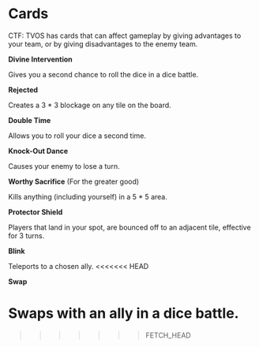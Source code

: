Cards
=====
CTF: TVOS has cards that can affect gameplay by giving advantages to your team, or by giving disadvantages to the enemy team.

**Divine Intervention**

Gives you a second chance to roll the dice in a dice battle.

**Rejected**

Creates a 3 * 3 blockage on any tile on the board.

**Double Time**

Allows you to roll your dice a second time.

**Knock-Out Dance**

Causes your enemy to lose a turn.

**Worthy Sacrifice** (For the greater good)

Kills anything (including yourself) in a 5 * 5 area.

**Protector Shield**

Players that land in your spot, are bounced off to an adjacent tile, effective for 3 turns.

**Blink**

Teleports to a chosen ally.
<<<<<<< HEAD

**Swap**

Swaps with an ally in a dice battle.
=======
>>>>>>> FETCH_HEAD
